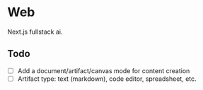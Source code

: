 # Web

Next.js fullstack ai.

## Todo

- [ ] Add a document/artifact/canvas mode for content creation
- [ ] Artifact type: text (markdown), code editor, spreadsheet, etc.

